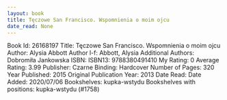 ```yaml
---
layout: book
title: Tęczowe San Francisco. Wspomnienia o moim ojcu
date_read: None
---
```


Book Id: 26168197
Title: Tęczowe San Francisco. Wspomnienia o moim ojcu
Author: Alysia Abbott
Author l-f: Abbott, Alysia
Additional Authors: Dobromiła Jankowska
ISBN: 
ISBN13: 9788380491410
My Rating: 0
Average Rating: 3.99
Publisher: Czarne
Binding: Hardcover
Number of Pages: 320
Year Published: 2015
Original Publication Year: 2013
Date Read: 
Date Added: 2020/07/06
Bookshelves: kupka-wstydu
Bookshelves with positions: kupka-wstydu (#1758)


